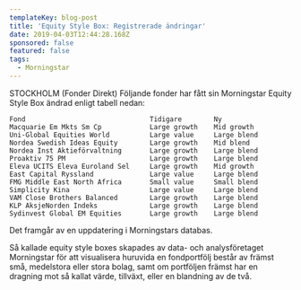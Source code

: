 ```yaml
---
templateKey: blog-post
title: 'Equity Style Box: Registrerade ändringar'
date: 2019-04-03T12:44:28.168Z
sponsored: false
featured: false
tags:
  - Morningstar
---
```

STOCKHOLM (Fonder Direkt) Följande fonder har fått sin Morningstar Equity Style Box ändrad enligt tabell nedan:

```
Fond                               Tidigare        Ny          
Macquarie Em Mkts Sm Cp            Large growth    Mid growth  
Uni-Global Equities World          Large value     Large blend 
Nordea Swedish Ideas Equity        Large growth    Mid blend   
Nordea Inst Aktieförvaltning       Large growth    Large blend 
Proaktiv 75 PM                     Large growth    Large blend 
Eleva UCITS Eleva Euroland Sel     Large growth    Mid growth  
East Capital Ryssland              Large value     Large blend 
FMG Middle East North Africa       Small value     Small blend 
Simplicity Kina                    Large value     Large blend 
VAM Close Brothers Balanced        Large growth    Large blend 
KLP AksjeNorden Indeks             Large growth    Large blend 
Sydinvest Global EM Equities       Large growth    Large blend 
```
Det framgår av en uppdatering i Morningstars databas.

Så kallade equity style boxes skapades av data- och analysföretaget Morningstar för att visualisera huruvida en fondportfölj består av främst små, medelstora eller stora bolag, samt om portföljen främst har en dragning mot så kallat värde, tillväxt, eller en blandning av de två.
